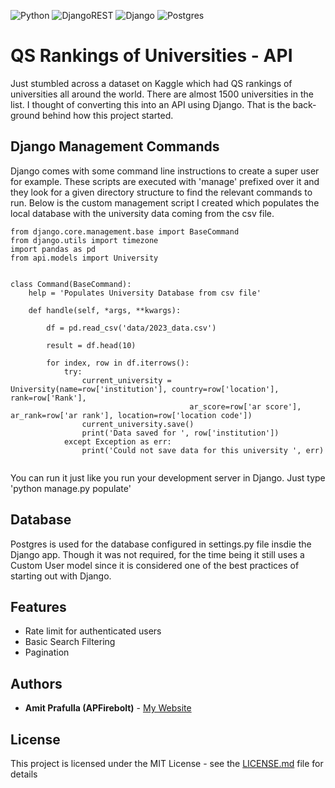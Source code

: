 ![Python](https://img.shields.io/badge/python-3670A0?style=for-the-badge&logo=python&logoColor=ffdd54)
![DjangoREST](https://img.shields.io/badge/DJANGO-REST-ff1709?style=for-the-badge&logo=django&logoColor=white&color=ff1709&labelColor=gray)
![Django](https://img.shields.io/badge/django-%23092E20.svg?style=for-the-badge&logo=django&logoColor=white)
![Postgres](https://img.shields.io/badge/postgres-%23316192.svg?style=for-the-badge&logo=postgresql&logoColor=white)


# QS Rankings of Universities - API

Just stumbled across a dataset on Kaggle which had QS rankings of universities all around the world. There are almost 1500 universities in the list. I thought of converting
this into an API using Django. That is the back-ground behind how this project started.

## Django Management Commands

Django comes with some command line instructions to create a super user for example. These scripts are executed with 'manage' prefixed over it and they look for a given 
directory structure to find the relevant commands to run. Below is the custom management script I created which populates the local database with the university data 
coming from the csv file.

```
from django.core.management.base import BaseCommand
from django.utils import timezone
import pandas as pd
from api.models import University


class Command(BaseCommand):
    help = 'Populates University Database from csv file'

    def handle(self, *args, **kwargs):
        
        df = pd.read_csv('data/2023_data.csv')

        result = df.head(10)

        for index, row in df.iterrows():
            try:
                current_university = University(name=row['institution'], country=row['location'], rank=row['Rank'], 
                                        ar_score=row['ar score'], ar_rank=row['ar rank'], location=row['location code'])
                current_university.save()
                print('Data saved for ', row['institution'])
            except Exception as err:
                print('Could not save data for this university ', err)
        
```

You can run it just like you run your development server in Django. Just type 'python manage.py populate'

## Database

Postgres is used for the database configured in settings.py file insdie the Django app. Though it was not required, for the time being it still uses a Custom User model
since it is considered one of the best practices of starting out with Django.

## Features

- Rate limit for authenticated users
- Basic Search Filtering
- Pagination

## Authors

* **Amit Prafulla (APFirebolt)** - [My Website](https://apgiiit.com)

## License

This project is licensed under the MIT License - see the [LICENSE.md](LICENSE.md) file for details



